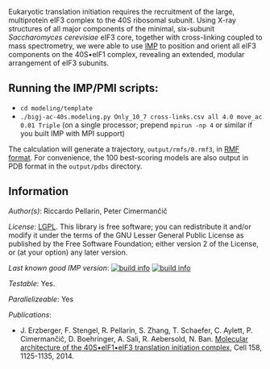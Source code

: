 Eukaryotic translation initiation requires the recruitment of the large,
multiprotein eIF3 complex to the 40S ribosomal subunit. Using X-ray structures
of all major components of the minimal, six-subunit
_Saccharomyces cerevisiae_ eIF3 core, together with cross-linking
coupled to mass spectrometry, we were able to use
[IMP](http://integrativemodeling.org) to position and orient all eIF3
components on the 40S•eIF1 complex, revealing an extended, modular
arrangement of eIF3 subunits.

## Running the IMP/PMI scripts:

- `cd modeling/template`
- `./bigj-ac-40s.modeling.py Only_10_7 cross-links.csv all 4.0 move_ac 0.01 Triple` (on a single processor; prepend `mpirun -np 4` or similar if you built IMP with MPI support)

The calculation will generate a trajectory, `output/rmfs/0.rmf3`, in
[RMF format](http://integrativemodeling.org/rmf/). For convenience, the 100
best-scoring models are also output in PDB format in the `output/pdbs`
directory.

## Information

_Author(s)_: Riccardo Pellarin, Peter Cimermančič

_License_: [LGPL](http://www.gnu.org/licenses/old-licenses/lgpl-2.1.html).
This library is free software; you can redistribute it and/or
modify it under the terms of the GNU Lesser General Public
License as published by the Free Software Foundation; either
version 2 of the License, or (at your option) any later version.

_Last known good IMP version_: [![build info](https://salilab.org/imp/systems/?sysstat=10&branch=master)](http://salilab.org/imp/systems/) [![build info](https://salilab.org/imp/systems/?sysstat=10&branch=develop)](http://salilab.org/imp/systems/)

_Testable_: Yes.

_Parallelizeable_: Yes

_Publications_:
 - J. Erzberger, F. Stengel, R. Pellarin, S. Zhang, T. Schaefer, C. Aylett, P. Cimermančič, D. Boehringer, A. Sali, R. Aebersold, N. Ban. [Molecular architecture of the 40S•eIF1•eIF3 translation initiation complex](http://www.ncbi.nlm.nih.gov/pubmed/25171412), Cell 158, 1125-1135, 2014.
